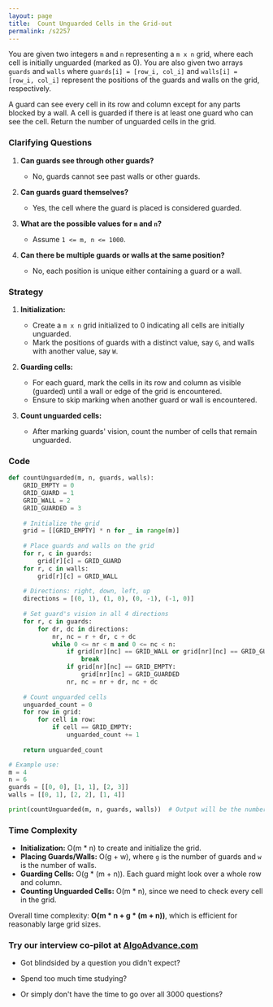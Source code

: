 ```yaml
---
layout: page
title:  Count Unguarded Cells in the Grid-out
permalink: /s2257
---
```


You are given two integers `m` and `n` representing a `m x n` grid, where each cell is initially unguarded (marked as 0). You are also given two arrays `guards` and `walls` where `guards[i] = [row_i, col_i]` and `walls[i] = [row_i, col_i]` represent the positions of the guards and walls on the grid, respectively.

A guard can see every cell in its row and column except for any parts blocked by a wall. A cell is guarded if there is at least one guard who can see the cell. Return the number of unguarded cells in the grid.

### Clarifying Questions

1. **Can guards see through other guards?**
   - No, guards cannot see past walls or other guards.
   
2. **Can guards guard themselves?**
   - Yes, the cell where the guard is placed is considered guarded.

3. **What are the possible values for `m` and `n`?**
   - Assume `1 <= m, n <= 1000`.

4. **Can there be multiple guards or walls at the same position?**
   - No, each position is unique either containing a guard or a wall.

### Strategy

1. **Initialization:**
   - Create a `m x n` grid initialized to 0 indicating all cells are initially unguarded.
   - Mark the positions of guards with a distinct value, say `G`, and walls with another value, say `W`.

2. **Guarding cells:**
   - For each guard, mark the cells in its row and column as visible (guarded) until a wall or edge of the grid is encountered.
   - Ensure to skip marking when another guard or wall is encountered.

3. **Count unguarded cells:**
   - After marking guards' vision, count the number of cells that remain unguarded.

### Code

```python
def countUnguarded(m, n, guards, walls):
    GRID_EMPTY = 0
    GRID_GUARD = 1
    GRID_WALL = 2
    GRID_GUARDED = 3
    
    # Initialize the grid
    grid = [[GRID_EMPTY] * n for _ in range(m)]
    
    # Place guards and walls on the grid
    for r, c in guards:
        grid[r][c] = GRID_GUARD
    for r, c in walls:
        grid[r][c] = GRID_WALL
    
    # Directions: right, down, left, up
    directions = [(0, 1), (1, 0), (0, -1), (-1, 0)]
    
    # Set guard's vision in all 4 directions
    for r, c in guards:
        for dr, dc in directions:
            nr, nc = r + dr, c + dc
            while 0 <= nr < m and 0 <= nc < n:
                if grid[nr][nc] == GRID_WALL or grid[nr][nc] == GRID_GUARD:
                    break
                if grid[nr][nc] == GRID_EMPTY:
                    grid[nr][nc] = GRID_GUARDED
                nr, nc = nr + dr, nc + dc
    
    # Count unguarded cells
    unguarded_count = 0
    for row in grid:
        for cell in row:
            if cell == GRID_EMPTY:
                unguarded_count += 1
    
    return unguarded_count

# Example use:
m = 4
n = 6
guards = [[0, 0], [1, 1], [2, 3]]
walls = [[0, 1], [2, 2], [1, 4]]

print(countUnguarded(m, n, guards, walls))  # Output will be the number of unguarded cells.
```

### Time Complexity

- **Initialization:** O(m * n) to create and initialize the grid.
- **Placing Guards/Walls:** O(g + w), where `g` is the number of guards and `w` is the number of walls.
- **Guarding Cells:** O(g * (m + n)). Each guard might look over a whole row and column.
- **Counting Unguarded Cells:** O(m * n), since we need to check every cell in the grid.

Overall time complexity: **O(m * n + g * (m + n))**, which is efficient for reasonably large grid sizes.


### Try our interview co-pilot at [AlgoAdvance.com](https://algoAdvance.com)

- Got blindsided by a question you didn't expect?

- Spend too much time studying?

- Or simply don't have the time to go over all 3000 questions?

